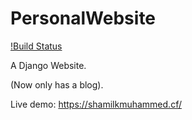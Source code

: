 # PersonalWebsite

[!Build Status](https://travis-ci.org/necessary129/PersonalWebsite.svg?branch=master)

A Django Website.

(Now only has a blog).

Live demo: https://shamilkmuhammed.cf/
